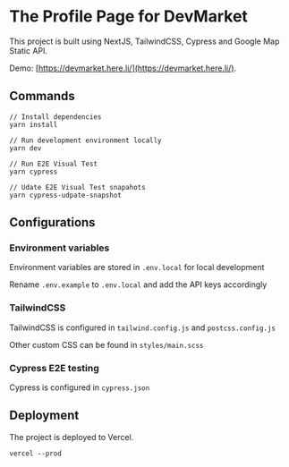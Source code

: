 # The Profile Page for DevMarket

This project is built using NextJS, TailwindCSS, Cypress and Google Map Static API.

Demo: [https://devmarket.here.li/](https://devmarket.here.li/).

## Commands

```
// Install dependencies
yarn install

// Run development environment locally
yarn dev

// Run E2E Visual Test
yarn cypress

// Udate E2E Visual Test snapahots
yarn cypress-udpate-snapshot
```

## Configurations

### Environment variables

Environment variables are stored in `.env.local` for local development

Rename `.env.example` to `.env.local` and add the API keys accordingly

### TailwindCSS

TailwindCSS is configured in `tailwind.config.js` and `postcss.config.js`

Other custom CSS can be found in `styles/main.scss`

### Cypress E2E testing

Cypress is configured in `cypress.json`

## Deployment

The project is deployed to Vercel.

```
vercel --prod
```
